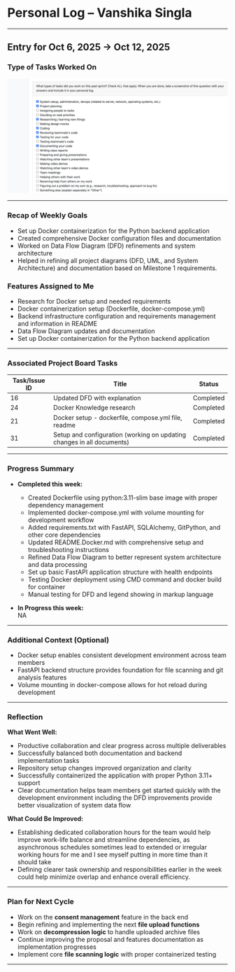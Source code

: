 # Personal Log – Vanshika Singla

---

## Entry for Oct 6, 2025 → Oct 12, 2025

### Type of Tasks Worked On
![Personal Log](../../../screenshots/VanshikaSingla_week6.png)

---

### Recap of Weekly Goals
- Set up Docker containerization for the Python backend application
- Created comprehensive Docker configuration files and documentation
- Worked on Data Flow Diagram (DFD) refinements and system architecture
- Helped in refining all project diagrams (DFD, UML, and System Architecture) and documentation based on Milestone 1 requirements.


### Features Assigned to Me
- Research for Docker setup and needed requirements
- Docker containerization setup (Dockerfile, docker-compose.yml)
- Backend infrastructure configuration and requirements management and information in README
- Data Flow Diagram updates and documentation
- Set up Docker containerization for the Python backend application

---

### Associated Project Board Tasks
| Task/Issue ID | Title                                    | Status     |
|----------------|------------------------------------------|-------------|
| 16          | Updated DFD with explanation      | Completed  |
| 24           | Docker Knowledge research      | Completed  |
| 21          | Docker setup - dockerfile, compose.yml file, readme | Completed  |
| 31        | Setup and configuration (working on updating changes in all documents)    | Completed  |

---

### Progress Summary
- **Completed this week:**  
  - Created Dockerfile using python:3.11-slim base image with proper dependency management
  - Implemented docker-compose.yml with volume mounting for development workflow
  - Added requirements.txt with FastAPI, SQLAlchemy, GitPython, and other core dependencies
  - Updated README.Docker.md with comprehensive setup and troubleshooting instructions
  - Refined Data Flow Diagram to better represent system architecture and data processing
  - Set up basic FastAPI application structure with health endpoints
  - Testing Docker deployment using CMD command and docker build for container
  - Manual testing for DFD and legend showing in markup language 

- **In Progress this week:**  
  NA
---

### Additional Context (Optional)
- Docker setup enables consistent development environment across team members
- FastAPI backend structure provides foundation for file scanning and git analysis features
- Volume mounting in docker-compose allows for hot reload during development

---

### Reflection

**What Went Well:**  
* Productive collaboration and clear progress across multiple deliverables  
* Successfully balanced both documentation and backend implementation tasks  
* Repository setup changes improved organization and clarity  
* Successfully containerized the application with proper Python 3.11+ support
* Clear documentation helps team members get started quickly with the development environment including the DFD improvements provide better visualization of system data flow


**What Could Be Improved:**  
* Establishing dedicated collaboration hours for the team would help improve work-life balance and streamline dependencies, as asynchronous schedules sometimes lead to extended or irregular working hours for me and I see myself putting in more time than it should take
* Defining clearer task ownership and responsibilities earlier in the week could help minimize overlap and enhance overall efficiency.

---

### Plan for Next Cycle
* Work on the **consent management** feature in the back end 
* Begin refining and implementing the next **file upload functions**  
* Work on **decompression logic** to handle uploaded archive files  
* Continue improving the proposal and features documentation as implementation progresses  
* Implement core **file scanning logic** with proper containerized testing

---